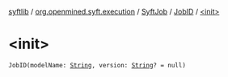 [syftlib](../../../index.md) / [org.openmined.syft.execution](../../index.md) / [SyftJob](../index.md) / [JobID](index.md) / [&lt;init&gt;](./-init-.md)

# &lt;init&gt;

`JobID(modelName: `[`String`](https://kotlinlang.org/api/latest/jvm/stdlib/kotlin/-string/index.html)`, version: `[`String`](https://kotlinlang.org/api/latest/jvm/stdlib/kotlin/-string/index.html)`? = null)`